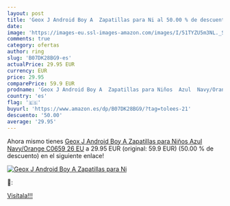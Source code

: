 ```yaml
---
layout: post
title: 'Geox J Android Boy A  Zapatillas para Ni al 50.00 % de descuento'
date: 
image: 'https://images-eu.ssl-images-amazon.com/images/I/51TYZU5m3NL._SL200_.jpg'
comments: true
category: ofertas
author: ring
slug: 'B07DK28BG9-es'
actualPrice: 29.95 EUR
currency: EUR
price: 29.95
comparePrice: 59.9 EUR
prodname: 'Geox J Android Boy A  Zapatillas para Niños  Azul  Navy/Orange C0659   26 EU'
country: 'es'
flag: '🇪🇸'
buyurl: 'https://www.amazon.es/dp/B07DK28BG9/?tag=tolees-21'
descuento: '50.00'
average: '29.95'
---
```


Ahora mismo tienes [Geox J Android Boy A  Zapatillas para Niños  Azul  Navy/Orange C0659   26 EU](https://www.amazon.es/dp/B07DK28BG9/?tag=tolees-21) a 29.95 EUR (original: 59.9 EUR) (50.00 %  de descuento) en el siguiente enlace!

[![Geox J Android Boy A  Zapatillas para Ni](https://images-eu.ssl-images-amazon.com/images/I/51TYZU5m3NL._SL200_.jpg)](https://www.amazon.es/dp/B07DK28BG9/?tag=tolees-21)

🔎:


[Visítala!!!](https://www.amazon.es/dp/B07DK28BG9/?tag=tolees-21)
